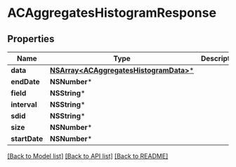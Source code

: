 # ACAggregatesHistogramResponse

## Properties
Name | Type | Description | Notes
------------ | ------------- | ------------- | -------------
**data** | [**NSArray&lt;ACAggregatesHistogramData&gt;***](ACAggregatesHistogramData.md) |  | [optional] 
**endDate** | **NSNumber*** |  | [optional] 
**field** | **NSString*** |  | [optional] 
**interval** | **NSString*** |  | [optional] 
**sdid** | **NSString*** |  | [optional] 
**size** | **NSNumber*** |  | [optional] 
**startDate** | **NSNumber*** |  | [optional] 

[[Back to Model list]](../README.md#documentation-for-models) [[Back to API list]](../README.md#documentation-for-api-endpoints) [[Back to README]](../README.md)


